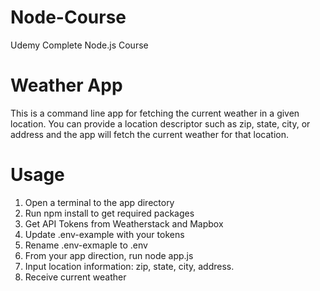 # Node-Course
 Udemy Complete Node.js Course

# Weather App

This is a command line app for fetching the current weather in a given location. 
You can provide a location descriptor such as zip, state, city, or address and the app will fetch the current weather for that location.

# Usage

1. Open a terminal to the app directory
2. Run npm install to get required packages
2. Get API Tokens from Weatherstack and Mapbox
2. Update .env-example with your tokens
3. Rename .env-exmaple to .env
2. From your app direction, run node app.js
3. Input location information: zip, state, city, address.
4. Receive current weather
